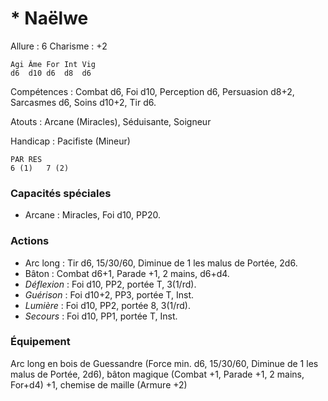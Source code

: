 # * Naëlwe

Allure : 6
Charisme : +2

	Agi	Âme	For	Int	Vig
	d6	d10	d6	d8	d6

Compétences : Combat d6, Foi d10, Perception d6, Persuasion d8+2, Sarcasmes d6, Soins d10+2, Tir d6.

Atouts : Arcane (Miracles), Séduisante, Soigneur

Handicap : Pacifiste (Mineur)

	PAR	RES
	6 (1)   7 (2)

### Capacités spéciales
- Arcane : Miracles, Foi d10, PP20.

### Actions
- Arc long : Tir d6, 15/30/60, Diminue de 1 les malus de Portée, 2d6.
- Bâton : Combat d6+1, Parade +1, 2 mains, d6+d4.
- _Déflexion_ : Foi d10, PP2, portée T, 3(1/rd).
- _Guérison_ : Foi d10+2, PP3, portée T, Inst.
- _Lumière_ : Foi d10, PP2, portée 8, 3(1/rd).
- _Secours_ : Foi d10, PP1, portée T, Inst.

### Équipement
Arc long en bois de Guessandre (Force min. d6, 15/30/60, Diminue de 1 les malus de Portée, 2d6), bâton magique (Combat +1, Parade +1, 2 mains, For+d4) +1, chemise de maille (Armure +2)
